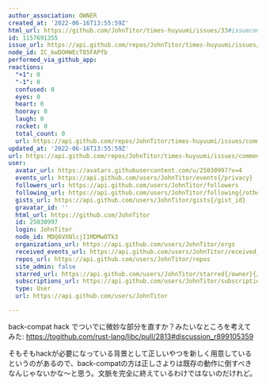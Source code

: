 ```yaml
---
author_association: OWNER
created_at: '2022-06-16T13:55:59Z'
html_url: https://github.com/JohnTitor/times-huyuumi/issues/33#issuecomment-1157691355
id: 1157691355
issue_url: https://api.github.com/repos/JohnTitor/times-huyuumi/issues/33
node_id: IC_kwDOHWEcT85FAPfb
performed_via_github_app: 
reactions:
  "+1": 0
  "-1": 0
  confused: 0
  eyes: 0
  heart: 0
  hooray: 0
  laugh: 0
  rocket: 0
  total_count: 0
  url: https://api.github.com/repos/JohnTitor/times-huyuumi/issues/comments/1157691355/reactions
updated_at: '2022-06-16T13:55:59Z'
url: https://api.github.com/repos/JohnTitor/times-huyuumi/issues/comments/1157691355
user:
  avatar_url: https://avatars.githubusercontent.com/u/25030997?v=4
  events_url: https://api.github.com/users/JohnTitor/events{/privacy}
  followers_url: https://api.github.com/users/JohnTitor/followers
  following_url: https://api.github.com/users/JohnTitor/following{/other_user}
  gists_url: https://api.github.com/users/JohnTitor/gists{/gist_id}
  gravatar_id: ''
  html_url: https://github.com/JohnTitor
  id: 25030997
  login: JohnTitor
  node_id: MDQ6VXNlcjI1MDMwOTk3
  organizations_url: https://api.github.com/users/JohnTitor/orgs
  received_events_url: https://api.github.com/users/JohnTitor/received_events
  repos_url: https://api.github.com/users/JohnTitor/repos
  site_admin: false
  starred_url: https://api.github.com/users/JohnTitor/starred{/owner}{/repo}
  subscriptions_url: https://api.github.com/users/JohnTitor/subscriptions
  type: User
  url: https://api.github.com/users/JohnTitor

---
```

back-compat hack でついでに微妙な部分を直すか？みたいなところを考えてみた: https://togithub.com/rust-lang/libc/pull/2813#discussion_r899105359

そもそもhackが必要になっている背景として正しいやつを新しく用意しているというのがあるので、back-compatの方は正しさよりは既存の動作に倒すべきなんじゃないかな～と思う。文脈を完全に終えているわけではないのだけれど。